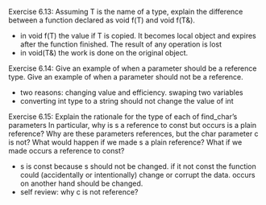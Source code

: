 Exercise 6.13: Assuming T is the name of a type, explain the difference between a function declared as void f(T) and void f(T&).
- in void f(T) the value if T is copied. It becomes local object and expires after the function finished. The result of any operation is lost
- in void(T&) the work is done on the original object.

Exercise 6.14: Give an example of when a parameter should be a reference type. Give an example of when a parameter should not be a reference.
 - two reasons: changing value and efficiency. swaping two variables
 - converting int type to a string should not change the value of int

 Exercise 6.15: Explain the rationale for the type of each of find_char’s parameters In particular, why is s a reference to const but occurs is a plain reference? Why are these parameters references, but the char parameter c is not? What would happen if we made s a plain reference? What if we made occurs a reference to const?
 
 - s is const because s should not be changed. if it not const the function could (accidentally or intentionally) change or corrupt the data. occurs on another hand should be changed.
 - self review: why c is not reference?
